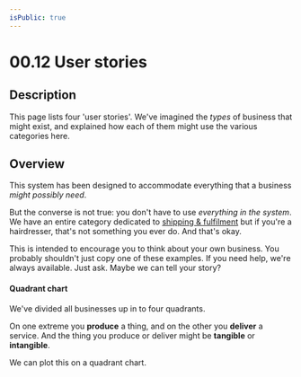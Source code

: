 ```yaml
---
isPublic: true
---
```


# 00.12 User stories

## Description

This page lists four 'user stories'. We've imagined the _types_ of business that might exist, and explained how each of them might use the various categories here.

## Overview

This system has been designed to accommodate everything that a business _might possibly need_.

But the converse is not true: you don't have to use _everything in the system_. We have an entire category dedicated to [shipping & fulfilment](/35) but if you're a hairdresser, that's not something you ever do. And that's okay.

This is intended to encourage you to think about your own business. You probably shouldn't just copy one of these examples. If you need help, we're always available. Just ask. Maybe we can tell your story?

#### Quadrant chart

We've divided all businesses up in to four quadrants.

On one extreme you **produce** a thing, and on the other you **deliver** a service. And the thing you produce or deliver might be **tangible** or **intangible**.

We can plot this on a quadrant chart.
